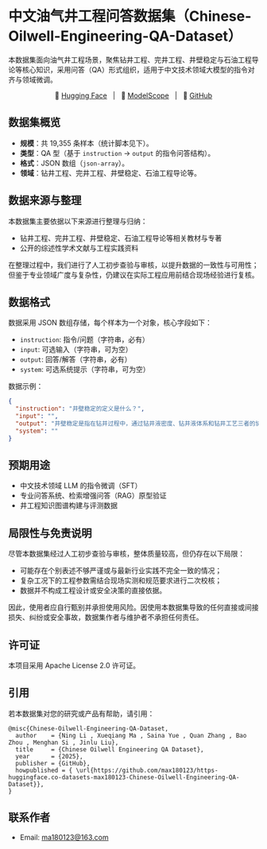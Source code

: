 # 中文油气井工程问答数据集（Chinese-Oilwell-Engineering-QA-Dataset）

本数据集面向油气井工程场景，聚焦钻井工程、完井工程、井壁稳定与石油工程导论等核心知识，采用问答（QA）形式组织，适用于中文技术领域大模型的指令对齐与领域微调。

<p align="center">
🤗 <a href="https://huggingface.co/datasets/max180123/Chinese-Oilwell-Engineering-QA-Dataset">Hugging Face</a>&nbsp&nbsp | &nbsp&nbsp🤖 <a href="https://modelscope.cn/datasets/max0123/Chinese-Oilwell-Engineering-QA-Dataset">ModelScope</a>&nbsp&nbsp | &nbsp&nbsp🚀 <a href="https://github.com/max180123/https-huggingface.co-datasets-max180123-Chinese-Oilwell-Engineering-QA-Dataset">GitHub</a>
</p>

## 数据集概览

- **规模**：共 19,355 条样本（统计脚本见下）。
- **类型**：QA 型（基于 `instruction` → `output` 的指令问答结构）。
- **格式**：JSON 数组（`json-array`）。
- **领域**：钻井工程、完井工程、井壁稳定、石油工程导论等。


## 数据来源与整理

本数据集主要依据以下来源进行整理与归纳：

- 钻井工程、完井工程、井壁稳定、石油工程导论等相关教材与专著
- 公开的综述性学术文献与工程实践资料

在整理过程中，我们进行了人工初步查验与审核，以提升数据的一致性与可用性；但鉴于专业领域广度与复杂性，仍建议在实际工程应用前结合现场经验进行复核。

## 数据格式

数据采用 JSON 数组存储，每个样本为一个对象，核心字段如下：

- `instruction`: 指令/问题（字符串，必有）
- `input`: 可选输入（字符串，可为空）
- `output`: 回答/解答（字符串，必有）
- `system`: 可选系统提示（字符串，可为空）

数据示例：

```json
{
  "instruction": "井壁稳定的定义是什么？",
  "input": "",
  "output": "井壁稳定是指在钻井过程中，通过钻井液密度、钻井液体系和钻井工艺三者的协同作用，确保井眼不坍塌、不破裂、不缩径的状态……",
  "system": ""
}
```

## 预期用途

- 中文技术领域 LLM 的指令微调（SFT）
- 专业问答系统、检索增强问答（RAG）原型验证
- 井工程知识图谱构建与评测数据

## 局限性与免责说明

尽管本数据集经过人工初步查验与审核，整体质量较高，但仍存在以下局限：

- 可能存在个别表述不够严谨或与最新行业实践不完全一致的情况；
- 复杂工况下的工程参数需结合现场实测和规范要求进行二次校核；
- 数据并不构成工程设计或安全决策的直接依据。

因此，使用者应自行甄别并承担使用风险。因使用本数据集导致的任何直接或间接损失、纠纷或安全事故，数据集作者与维护者不承担任何责任。


## 许可证

本项目采用 Apache License 2.0 许可证。

## 引用

若本数据集对您的研究或产品有帮助，请引用：

```text
@misc{Chinese-Oilwell-Engineering-QA-Dataset,
  author    = {Ning Li , Xueqiang Ma , Saina Yue , Quan Zhang , Bao Zhou , Menghan Si , Jinlu Liu},
  title     = {Chinese Oilwell Engineering QA Dataset},
  year      = {2025},
  publisher = {GitHub},
  howpublished = { \url{https://github.com/max180123/https-huggingface.co-datasets-max180123-Chinese-Oilwell-Engineering-QA-Dataset}},
}
```

## 联系作者

- Email: ma180123@163.com


